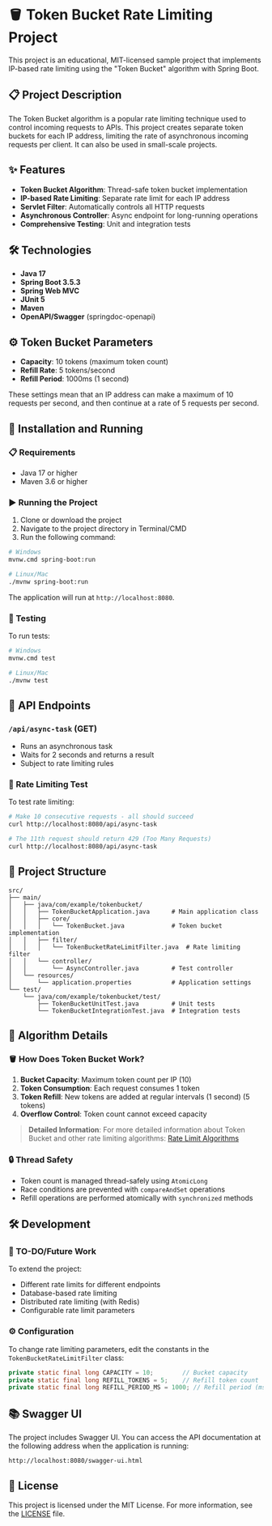 # 🪣 Token Bucket Rate Limiting Project

This project is an educational, MIT-licensed sample project that implements IP-based rate limiting using the "Token Bucket" algorithm with Spring Boot.

## 📋 Project Description

The Token Bucket algorithm is a popular rate limiting technique used to control incoming requests to APIs. This project creates separate token buckets for each IP address, limiting the rate of asynchronous incoming requests per client. It can also be used in small-scale projects.

## ✨ Features

- **Token Bucket Algorithm**: Thread-safe token bucket implementation
- **IP-based Rate Limiting**: Separate rate limit for each IP address
- **Servlet Filter**: Automatically controls all HTTP requests
- **Asynchronous Controller**: Async endpoint for long-running operations
- **Comprehensive Testing**: Unit and integration tests

## 🛠️ Technologies

- **Java 17**
- **Spring Boot 3.5.3**
- **Spring Web MVC**
- **JUnit 5**
- **Maven**
- **OpenAPI/Swagger** (springdoc-openapi)

## ⚙️ Token Bucket Parameters

- **Capacity**: 10 tokens (maximum token count)
- **Refill Rate**: 5 tokens/second
- **Refill Period**: 1000ms (1 second)

These settings mean that an IP address can make a maximum of 10 requests per second, and then continue at a rate of 5 requests per second.

## 🚀 Installation and Running

### 📋 Requirements

- Java 17 or higher
- Maven 3.6 or higher

### ▶️ Running the Project

1. Clone or download the project
2. Navigate to the project directory in Terminal/CMD
3. Run the following command:

```bash
# Windows
mvnw.cmd spring-boot:run

# Linux/Mac
./mvnw spring-boot:run
```

The application will run at `http://localhost:8080`.

### 🧪 Testing

To run tests:

```bash
# Windows
mvnw.cmd test

# Linux/Mac
./mvnw test
```

## 🔗 API Endpoints

### `/api/async-task` (GET)
- Runs an asynchronous task
- Waits for 2 seconds and returns a result
- Subject to rate limiting rules

### 🚦 Rate Limiting Test

To test rate limiting:

```bash
# Make 10 consecutive requests - all should succeed
curl http://localhost:8080/api/async-task

# The 11th request should return 429 (Too Many Requests)
curl http://localhost:8080/api/async-task
```

## 📁 Project Structure

```
src/
├── main/
│   ├── java/com/example/tokenbucket/
│   │   ├── TokenBucketApplication.java      # Main application class
│   │   ├── core/
│   │   │   └── TokenBucket.java             # Token bucket implementation
│   │   ├── filter/
│   │   │   └── TokenBucketRateLimitFilter.java  # Rate limiting filter
│   │   └── controller/
│   │       └── AsyncController.java         # Test controller
│   └── resources/
│       └── application.properties           # Application settings
└── test/
    └── java/com/example/tokenbucket/test/
        ├── TokenBucketUnitTest.java         # Unit tests
        └── TokenBucketIntegrationTest.java  # Integration tests
```

## 🔬 Algorithm Details

### 🪣 How Does Token Bucket Work?

1. **Bucket Capacity**: Maximum token count per IP (10)
2. **Token Consumption**: Each request consumes 1 token
3. **Token Refill**: New tokens are added at regular intervals (1 second) (5 tokens)
4. **Overflow Control**: Token count cannot exceed capacity

> **Detailed Information**: For more detailed information about Token Bucket and other rate limiting algorithms: [Rate Limit Algorithms](https://yazilimgelistirmeyontemleri.blogspot.com/2021/12/hzlimit-algoritmalarrate-limit.html)

### 🔒 Thread Safety

- Token count is managed thread-safely using `AtomicLong`
- Race conditions are prevented with `compareAndSet` operations
- Refill operations are performed atomically with `synchronized` methods

## 🛠️ Development

### 🚀 TO-DO/Future Work

To extend the project:

- Different rate limits for different endpoints
- Database-based rate limiting
- Distributed rate limiting (with Redis)
- Configurable rate limit parameters

### ⚙️ Configuration

To change rate limiting parameters, edit the constants in the `TokenBucketRateLimitFilter` class:

```java
private static final long CAPACITY = 10;        // Bucket capacity
private static final long REFILL_TOKENS = 5;    // Refill token count
private static final long REFILL_PERIOD_MS = 1000; // Refill period (ms)
```

## 📚 Swagger UI

The project includes Swagger UI. You can access the API documentation at the following address when the application is running:

```
http://localhost:8080/swagger-ui.html
```

## 📜 License

This project is licensed under the MIT License. For more information, see the [LICENSE](LICENSE) file.
